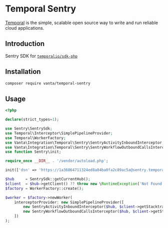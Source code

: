 # Temporal Sentry

[Temporal](https://temporal.io/) is the simple, scalable open source way to write and run reliable cloud applications.


## Introduction

Sentry SDK for [`temporalio/sdk-php`](https://github.com/temporalio/sdk-php)



## Installation


```bash
composer require vanta/temporal-sentry
```



## Usage


```php
<?php

declare(strict_types=1);

use Sentry\SentrySdk;
use Temporal\Interceptor\SimplePipelineProvider;
use Temporal\WorkerFactory;
use Vanta\Integration\Temporal\Sentry\SentryActivityInboundInterceptor;
use Vanta\Integration\Temporal\Sentry\SentryWorkflowOutboundCallsInterceptor;
use function Sentry\init;

require_once __DIR__ . '/vendor/autoload.php';

init(['dsn' => 'https://1a36864711324ed8a04ba0fa2c89ac5a@sentry.temporal.local/52']);

$hub     = SentrySdk::getCurrentHub();
$client  = $hub->getClient() ?? throw new \RuntimeException('Not Found client');
$factory = WorkerFactory::create();

$worker = $factory->newWorker(
    interceptorProvider: new SimplePipelineProvider([
        new SentryActivityInboundInterceptor($hub, $client->getStacktraceBuilder()),
        new SentryWorkflowOutboundCallsInterceptor($hub, $client->getStacktraceBuilder()),
    ])
);
```



